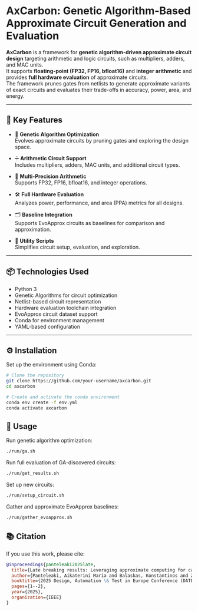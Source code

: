# AxCarbon: Genetic Algorithm-Based Approximate Circuit Generation and Evaluation

**AxCarbon** is a framework for **genetic algorithm-driven approximate circuit design** targeting arithmetic and logic circuits, such as multipliers, adders, and MAC units.  
It supports **floating-point (FP32, FP16, bfloat16)** and **integer arithmetic** and provides **full hardware evaluation** of approximate circuits.  
The framework prunes gates from netlists to generate approximate variants of exact circuits and evaluates their trade-offs in accuracy, power, area, and energy.

---

## 🔧 Key Features

- 🧬 **Genetic Algorithm Optimization**  
  Evolves approximate circuits by pruning gates and exploring the design space.

- ➗ **Arithmetic Circuit Support**  
  Includes multipliers, adders, MAC units, and additional circuit types.

- 🔢 **Multi-Precision Arithmetic**  
  Supports FP32, FP16, bfloat16, and integer operations.

- 🛠️ **Full Hardware Evaluation**  
  Analyzes power, performance, and area (PPA) metrics for all designs.

- 🗂️ **Baseline Integration**  
  Supports EvoApprox circuits as baselines for comparison and approximation.

- 🧩 **Utility Scripts**  
  Simplifies circuit setup, evaluation, and exploration.

---

## 📦 Technologies Used

- Python 3  
- Genetic Algorithms for circuit optimization  
- Netlist-based circuit representation  
- Hardware evaluation toolchain integration  
- EvoApprox circuit dataset support  
- Conda for environment management  
- YAML-based configuration  

---

## ⚙️ Installation

Set up the environment using Conda:

```bash
# Clone the repository
git clone https://github.com/your-username/axcarbon.git
cd axcarbon

# Create and activate the conda environment
conda env create -f env.yml
conda activate axcarbon
```

## 🚀 Usage

Run genetic algorithm optimization:
```bash
./run/ga.sh
```
Run full evaluation of GA-discovered circuits:
```bash
./run/get_results.sh
```
Set up new circuits:
```bash
./run/setup_circuit.sh
```
Gather and approximate EvoApprox baselines:
```bash
./run/gather_evoapprox.sh
```

## 📚 Citation
If you use this work, please cite:
```bibtex
@inproceedings{panteleaki2025late,
  title={Late breaking results: Leveraging approximate computing for carbon-aware dnn accelerators},
  author={Panteleaki, Aikaterini Maria and Balaskas, Konstantinos and Zervakis, Georgios and Amrouch, Hussam and Anagnostopoulos, Iraklis},
  booktitle={2025 Design, Automation \& Test in Europe Conference (DATE)},
  pages={1--2},
  year={2025},
  organization={IEEE}
}
```
